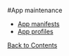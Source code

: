 #App maintenance


  * [App manifests](https://github.com/cocaine/cocaine-core/wiki/manifest)
  * [App profiles](https://github.com/cocaine/cocaine-core/wiki/profile)
  
[Back to Contents](contents.md)